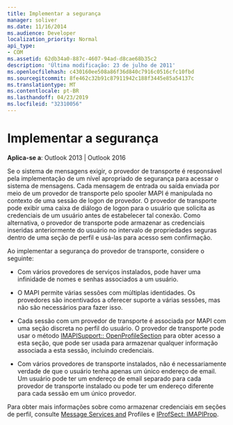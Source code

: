 ```yaml
---
title: Implementar a segurança
manager: soliver
ms.date: 11/16/2014
ms.audience: Developer
localization_priority: Normal
api_type:
- COM
ms.assetid: 62db34a0-887c-4607-94ad-d8cae68b35c2
description: 'Última modificação: 23 de julho de 2011'
ms.openlocfilehash: c430160ee508a86f36d840c7916c0516cfc10fbd
ms.sourcegitcommit: 8fe462c32b91c87911942c188f3445e85a54137c
ms.translationtype: MT
ms.contentlocale: pt-BR
ms.lasthandoff: 04/23/2019
ms.locfileid: "32310056"
---
```

# <a name="implementing-security"></a>Implementar a segurança

  
  
**Aplica-se a**: Outlook 2013 | Outlook 2016 
  
Se o sistema de mensagens exigir, o provedor de transporte é responsável pela implementação de um nível apropriado de segurança para acessar o sistema de mensagens. Cada mensagem de entrada ou saída enviada por meio de um provedor de transporte pelo spooler MAPI é manipulada no contexto de uma sessão de logon de provedor. O provedor de transporte pode exibir uma caixa de diálogo de logon para o usuário que solicita as credenciais de um usuário antes de estabelecer tal conexão. Como alternativa, o provedor de transporte pode armazenar as credenciais inseridas anteriormente do usuário no intervalo de propriedades seguras dentro de uma seção de perfil e usá-las para acesso sem confirmação.
  
Ao implementar a segurança do provedor de transporte, considere o seguinte:
  
- Com vários provedores de serviços instalados, pode haver uma infinidade de nomes e senhas associados a um usuário.
    
- O MAPI permite várias sessões com múltiplas identidades. Os provedores são incentivados a oferecer suporte a várias sessões, mas não são necessários para fazer isso.
    
- Cada sessão com um provedor de transporte é associada por MAPI com uma seção discreta no perfil do usuário. O provedor de transporte pode usar o método [IMAPISupport:: OpenProfileSection](imapisupport-openprofilesection.md) para obter acesso a esta seção, que pode ser usada para armazenar qualquer informação associada a esta sessão, incluindo credenciais. 
    
- Com vários provedores de transporte instalados, não é necessariamente verdade de que o usuário tenha apenas um único endereço de email. Um usuário pode ter um endereço de email separado para cada provedor de transporte instalado ou pode ter um endereço diferente para cada sessão em um único provedor.
    
Para obter mais informações sobre como armazenar credenciais em seções de perfil, consulte [Message Services and](message-services-and-profiles.md) Profiles e [IProfSect: IMAPIProp](iprofsectimapiprop.md).
  

